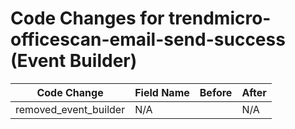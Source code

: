 # Code Changes for trendmicro-officescan-email-send-success (Event Builder)

| Code Change | Field Name | Before | After |
|-------------|------------|--------|-------|
| removed_event_builder | N/A |  | N/A |